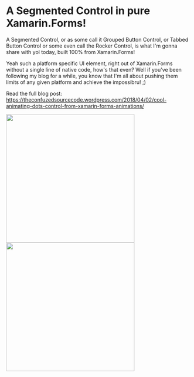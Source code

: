 A Segmented Control in pure Xamarin.Forms!
===========

A Segmented Control, or as some call it Grouped Button Control, or Tabbed Button Control or some even call the Rocker Control, is what I'm gonna share with yol today, built 100% from Xamarin.Forms!

Yeah such a platform specific UI element, right out of Xamarin.Forms without a single line of native code, how's that even? Well if you've been following my blog for a while, you know that I'm all about pushing them limits of any given platform and achieve the impossibru! ;)

Read the full blog post: https://theconfuzedsourcecode.wordpress.com/2018/04/02/cool-animating-dots-control-from-xamarin-forms-animations/

<img src="https://github.com/UdaraAlwis/Xamarin-Playground/raw/master/XFSegmentedControl/screenshots/SegmentedControlAndroidGIF.gif"  height="350" /> <img src="https://github.com/UdaraAlwis/Xamarin-Playground/raw/master/XFSegmentedControl/screenshots/SegmentedControliOSGIF.gif"  height="350" />